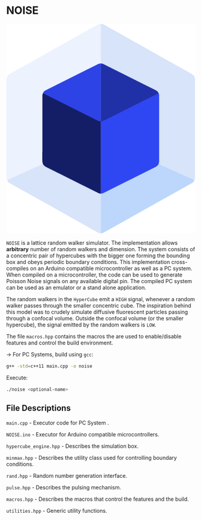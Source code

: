 # NOISE



![logo_white](https://github.com/yatharthb97/NOISE/blob/master/Resource/logo_transparent.png?raw=true)



`NOISE` is a lattice random walker simulator. The implementation allows **arbitrary** number of random walkers and dimension. The system consists of a concentric pair of hypercubes with the bigger one forming the bounding box and obeys periodic boundary conditions.  This implementation cross-compiles on an Arduino compatible microcontroller as well as a PC system. When compiled on a microcontroller, the code can be used to generate Poisson Noise signals on any available digital pin. The compiled PC system can be used as an emulator or a stand alone application.

The random walkers in the  `HyperCube` emit a `HIGH` signal, whenever a random walker passes through the smaller concentric cube. The inspiration behind this model was to crudely simulate diffusive fluorescent particles passing through a confocal volume. Outside the confocal volume (or the smaller hypercube), the signal emitted by the random walkers is `LOW`.



The file `macros.hpp` contains the macros the are used to enable/disable features and control the build environment.



→ For PC Systems, build using `gcc`:

```bash
g++ -std=c++11 main.cpp -o noise
```

Execute:

```bash
./noise <optional-name>
```





## File Descriptions

`main.cpp` - Executor code for PC System .

`NOISE.ino` - Executor for Arduino compatible microcontrollers.

`hypercube_engine.hpp` - Describes the simulation box.

`minmax.hpp` - Describes the utility class used for controlling boundary conditions.

`rand.hpp` - Random number generation interface.

`pulse.hpp` - Describes the pulsing mechanism.

`macros.hpp` - Describes the macros that control the features and the build.

`utilities.hpp` - Generic utility functions.
